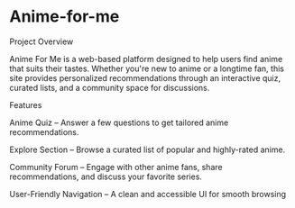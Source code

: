 # Anime-for-me
Project Overview

Anime For Me is a web-based platform designed to help users find anime that suits their tastes. Whether you're new to anime or a longtime fan, this site provides personalized recommendations through an interactive quiz, curated lists, and a community space for discussions.

Features

Anime Quiz – Answer a few questions to get tailored anime recommendations.

Explore Section – Browse a curated list of popular and highly-rated anime.

Community Forum – Engage with other anime fans, share recommendations, and discuss your favorite series.

User-Friendly Navigation – A clean and accessible UI for smooth browsing

